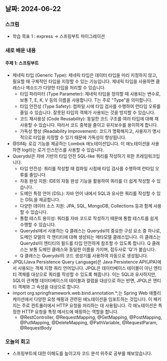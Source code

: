 ## 날짜: 2024-06-22

### 스크럼
- 학습 목표 1 : express -> 스프링부트 마이그레이션

### 새로 배운 내용
#### 주제 1: 스프링부트
- 제네릭 타입 (Generic Type): 제네릭 타입은 데이터 타입을 미리 지정하지 않고, 필요할 때 구체적인 타입을 지정할 수 있는 기능입니다. 제네릭 타입을 사용하면 클래스나 메소드가 다양한 타입을 처리할 수 있습니다.
  - 타입 파라미터 (Type Parameter): 제네릭 타입을 정의할 때 사용되는 변수로, 보통 T, E, K, V 등의 이름을 사용합니다. T는 주로 "Type"을 의미합니다.
  - 타입 안전성 (Type Safety): 컴파일 시에 타입 검사를 수행하여 런타임 오류를 줄일 수 있습니다. 잘못된 타입의 객체가 사용되는 것을 방지할 수 있습니다.
  - 코드 재사용성 (Code Reusability): 동일한 코드 구조를 여러 타입에 대해 재사용할 수 있습니다. 따라서 코드 중복을 줄이고 유지보수를 용이하게 합니다.
  - 가독성 향상 (Readability Improvement): 코드가 명확해지고, 사용자가 명시적으로 타입을 지정할 수 있기 때문에 가독성이 향상됩니다.
- @Slf4j: 로깅 기능을 제공하는 Lombok 애노테이션입니다. 이 애노테이션을 사용하면 log라는 로거 인스턴스를 사용할 수 있습니다.
- Querydsl은 자바 기반의 타입 안전 SQL-like 쿼리를 작성하기 위한 프레임워크입니다.
  - 타입 안전성: 쿼리를 작성할 때 컴파일 시점에 타입 검사를 수행하여 런타임 오류를 줄입니다.
  - 자동 완성 지원: IDE의 자동 완성 기능을 활용하여 쿼리를 더 쉽게 작성할 수 있습니다.
  - 도메인 특정 언어 (DSL): 자바 언어 내에서 SQL과 유사한 쿼리를 작성할 수 있는 DSL을 제공합니다.
  - 다양한 데이터 소스 지원: JPA, SQL, MongoDB, Collections 등과 함께 사용할 수 있습니다.
  - 통합 테스트 용이성: 쿼리를 자바 코드로 작성하기 때문에 통합 테스트를 쉽게 수행할 수 있습니다.
  - Querydsl에서 사용하는 Q 클래스는 Querydsl의 중요한 구성 요소 중 하나로, 도메인 모델의 각 엔티티에 대해 생성되는 메타모델 클래스입니다. 이 클래스는 Querydsl이 엔티티의 필드를 타입 안전하게 참조할 수 있도록 합니다. Q 클래스는 보통 도메인 클래스와 동일한 이름을 가지며, 접두사로 'Q'가 붙습니다.
  - Q 클래스는 Querydsl의 코드 생성기를 사용하여 자동으로 생성됩니다.
- JPQL(Java Persistence Query Language)은 Java Persistence API(JPA)에서 사용되는 객체 지향 쿼리 언어입니다. JPQL은 데이터베이스 테이블이 아닌 엔티티 객체를 대상으로 쿼리를 작성할 수 있도록 해줍니다. 이는 SQL과 유사하지만, SQL이 관계형 데이터베이스의 테이블과 컬럼을 대상으로 하는 반면, JPQL은 엔티티 객체와 그 속성을 대상으로 합니다.
- import org.springframework.web.bind.annotation.*;는 Spring Web 애플리케이션에서 다양한 요청 매핑과 관련된 애노테이션을 임포트하는 것입니다. 이 패키지는 주로 컨트롤러에서 HTTP 요청을 처리하는 데 사용됩니다. 각 애노테이션은 특정한 HTTP 요청을 특정 메서드에 매핑하는 역할을 합니다.
  - @RestController, @RequestMapping, @GetMapping, @PostMapping, @PutMapping, @DeleteMapping, @PathVariable, @RequestParam, @RequestBody

### 오늘의 회고
- 스프링부트에 대한 이해도를 높이고자 코드 분석 위주로 공부를 해보았습니다.
